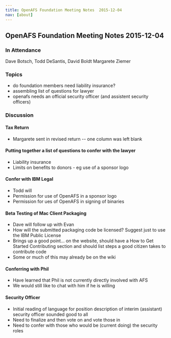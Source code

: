 ```yaml
---
title: OpenAFS Foundation Meeting Notes  2015-12-04
nav: [about]
---
```


## OpenAFS Foundation Meeting Notes  2015-12-04 ##

### In Attendance ###

 Dave Botsch,
 Todd DeSantis,
 David Boldt
 Margarete Ziemer
 
### Topics ###

* do foundation members need liability insurance?
* assembling list of questions for lawyer
* openafs needs an official security officer (and assistent security officers)

### Discussion ###

#### Tax Return ####

* Margarete sent in revised return -- one column was left blank

#### Putting together a list of questions to confer with the lawyer ####

* Liability insurance
* Limits on benefits to donors - eg use of a sponsor logo

#### Confer with IBM Legal ####

* Todd will
* Permission for use of OpenAFS in a sponsor logo
* Permission for ues of OpenAFS in signing of binaries

#### Beta Testing of Mac Client Packaging ####

* Dave will follow up with Evan
* How will the submitted packaging code be licensed? Suggest just to use the IBM Public License
* Brings up a good point... on the website, should have a How to Get Started Contributing section and should list steps a good citizen takes to contribute code
* Some or much of this may already be on the wiki

#### Conferring with Phil ####

* Have learned that Phil is not currently directly involved with AFS
* We would still like to chat with him if he is willing

#### Security Officer ####

* Initial reading of language for position description of interim (assistant) security officer sounded good to all
* Need to finalize and then vote on and vote those in
* Need to confer with those who would be (current doing) the security roles
